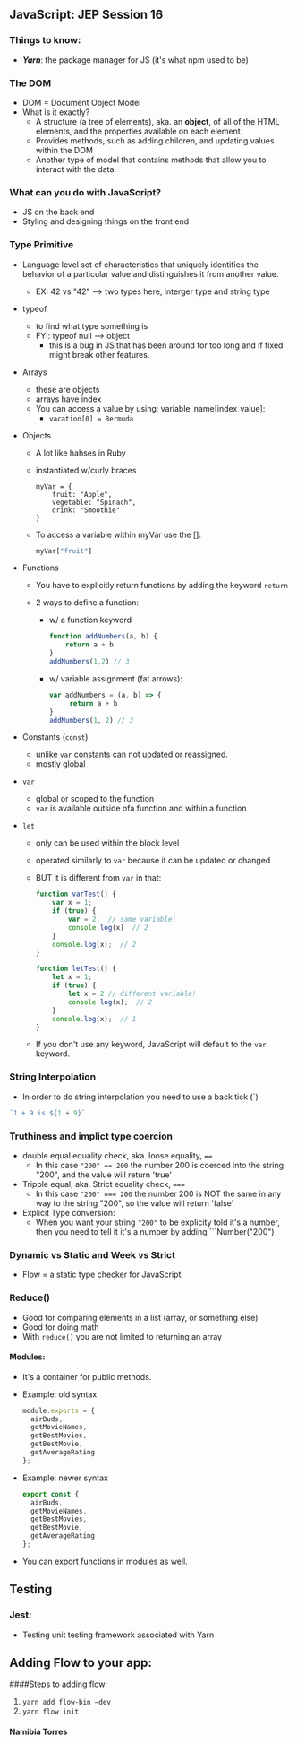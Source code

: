 ## JavaScript: JEP Session 16

### Things to know:

* ***Yarn***: the package manager for JS (it's what npm used to be)

### The DOM

* DOM = Document Object Model
* What is it exactly?
  * A structure (a tree of elements), aka. an **object**, of all of the HTML elements, and the properties available on each element.
  * Provides methods, such as adding children, and updating values within the DOM
  * Another type of model that contains methods that allow you to interact with the data.



### What can you do with JavaScript?

* JS on the back end
* Styling and designing things on the front end



### Type Primitive

* Language level set of characteristics that uniquely identifies the behavior of a particular value and distinguishes it from another value.

  * EX: 42 vs "42" —> two types here, interger type and string type

* typeof

  * to find what type something is
  * FYI: typeof null —> object
    * this is a bug in JS that has been around for too long and if fixed might break other features.

* Arrays

  * these are objects
  * arrays have index
  * You can access a value by using: variable_name[index_value]:
    * ```vacation[0] = Bermuda```

* Objects

  * A lot like hahses in Ruby

  * instantiated w/curly braces

    ```
    myVar = {
        fruit: "Apple",
        vegetable: "Spinach",
        drink: "Smoothie"
    }
    ```

  * To access a variable within myVar use the []:

    ```javascript
    myVar["fruit"]
    ```

* Functions

  * You have to explicitly return functions by adding the keyword ```return```

  * 2 ways to define a function:

    * w/ a function keyword

      ```javascript
      function addNumbers(a, b) {
          return a + b
      }
      addNumbers(1,2) // 3
      ```

    * w/ variable assignment (fat arrows):

      ```javascript
      var addNumbers = (a, b) => {
           return a + b
      }
      addNumbers(1, 2) // 3
      ```

* Constants (```const```)

  * unlike ``var`` constants can not updated or reassigned.
  * mostly global

* ```var```

  * global or scoped to the function
  * ```var``` is available outside ofa function and within a function

* ```let```

  * only can be used within the block level

  * operated similarly to ```var``` because it can be updated or changed

  * BUT it is different from ```var``` in that:

    ``` javascript
    function varTest() {
        var x = 1;
        if (true) {
            var = 2;  // same variable!
            console.log(x)  // 2
        }
        console.log(x);  // 2
    }
    ```

    ```javascript
    function letTest() {
        let x = 1;
        if (true) {
            let x = 2 // different variable!
            console.log(x);  // 2
        }
        console.log(x);  // 1
    }
    ```

  * If you don't use any keyword, JavaScript will default to the ```var``` keyword.

### String Interpolation

* In order to do string interpolation you need to use a back tick (`)

```javascript
`1 + 9 is ${1 + 9}`
```



### Truthiness and implict type coercion

* double equal equality check, aka. loose equality, ```==```
  * In this case ``` "200" == 200 ``` the number 200 is coerced into the string "200", and the value will return 'true'
* Tripple equal, aka. Strict equality check, ```===```
  * In this case ```"200" === 200``` the number 200 is NOT the same in any way to the string "200", so the value will return 'false'
* Explicit Type conversion:
  * When you want your string ```"200"``` to be explicity told it's a number, then you need to tell it it's a number by adding ```Number("200")



### Dynamic vs Static and Week vs Strict

* Flow = a static type checker for JavaScript



### Reduce()

* Good for comparing elements in a list (array, or something else)
* Good for doing math
* With ```reduce()``` you are not limited to returning an array



#### Modules:

* It's a container for public methods.

* Example: old syntax

  ```javascript
  module.exports = {
    airBuds,
    getMovieNames,
    getBestMovies,
    getBestMovie,
    getAverageRating
  };
  ```

* Example: newer syntax

  ```javascript
  export const {
    airBuds,
    getMovieNames,
    getBestMovies,
    getBestMovie,
    getAverageRating
  };
  ```

* You can export functions in modules as well.

## Testing

### Jest:

* Testing unit testing framework associated with Yarn



## Adding Flow to your app:

####Steps to adding flow:

1. ```yarn add flow-bin —dev```
2. ```yarn flow init```

#### Namibia Torres
